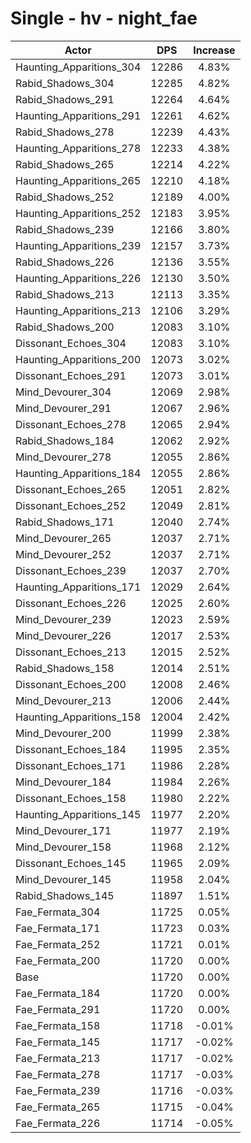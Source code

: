 # Single - hv - night_fae
| Actor | DPS | Increase |
|---|:---:|:---:|
|Haunting_Apparitions_304|12286|4.83%|
|Rabid_Shadows_304|12285|4.82%|
|Rabid_Shadows_291|12264|4.64%|
|Haunting_Apparitions_291|12261|4.62%|
|Rabid_Shadows_278|12239|4.43%|
|Haunting_Apparitions_278|12233|4.38%|
|Rabid_Shadows_265|12214|4.22%|
|Haunting_Apparitions_265|12210|4.18%|
|Rabid_Shadows_252|12189|4.00%|
|Haunting_Apparitions_252|12183|3.95%|
|Rabid_Shadows_239|12166|3.80%|
|Haunting_Apparitions_239|12157|3.73%|
|Rabid_Shadows_226|12136|3.55%|
|Haunting_Apparitions_226|12130|3.50%|
|Rabid_Shadows_213|12113|3.35%|
|Haunting_Apparitions_213|12106|3.29%|
|Rabid_Shadows_200|12083|3.10%|
|Dissonant_Echoes_304|12083|3.10%|
|Haunting_Apparitions_200|12073|3.02%|
|Dissonant_Echoes_291|12073|3.01%|
|Mind_Devourer_304|12069|2.98%|
|Mind_Devourer_291|12067|2.96%|
|Dissonant_Echoes_278|12065|2.94%|
|Rabid_Shadows_184|12062|2.92%|
|Mind_Devourer_278|12055|2.86%|
|Haunting_Apparitions_184|12055|2.86%|
|Dissonant_Echoes_265|12051|2.82%|
|Dissonant_Echoes_252|12049|2.81%|
|Rabid_Shadows_171|12040|2.74%|
|Mind_Devourer_265|12037|2.71%|
|Mind_Devourer_252|12037|2.71%|
|Dissonant_Echoes_239|12037|2.70%|
|Haunting_Apparitions_171|12029|2.64%|
|Dissonant_Echoes_226|12025|2.60%|
|Mind_Devourer_239|12023|2.59%|
|Mind_Devourer_226|12017|2.53%|
|Dissonant_Echoes_213|12015|2.52%|
|Rabid_Shadows_158|12014|2.51%|
|Dissonant_Echoes_200|12008|2.46%|
|Mind_Devourer_213|12006|2.44%|
|Haunting_Apparitions_158|12004|2.42%|
|Mind_Devourer_200|11999|2.38%|
|Dissonant_Echoes_184|11995|2.35%|
|Dissonant_Echoes_171|11986|2.28%|
|Mind_Devourer_184|11984|2.26%|
|Dissonant_Echoes_158|11980|2.22%|
|Haunting_Apparitions_145|11977|2.20%|
|Mind_Devourer_171|11977|2.19%|
|Mind_Devourer_158|11968|2.12%|
|Dissonant_Echoes_145|11965|2.09%|
|Mind_Devourer_145|11958|2.04%|
|Rabid_Shadows_145|11897|1.51%|
|Fae_Fermata_304|11725|0.05%|
|Fae_Fermata_171|11723|0.03%|
|Fae_Fermata_252|11721|0.01%|
|Fae_Fermata_200|11720|0.00%|
|Base|11720|0.00%|
|Fae_Fermata_184|11720|0.00%|
|Fae_Fermata_291|11720|0.00%|
|Fae_Fermata_158|11718|-0.01%|
|Fae_Fermata_145|11717|-0.02%|
|Fae_Fermata_213|11717|-0.02%|
|Fae_Fermata_278|11717|-0.03%|
|Fae_Fermata_239|11716|-0.03%|
|Fae_Fermata_265|11715|-0.04%|
|Fae_Fermata_226|11714|-0.05%|
